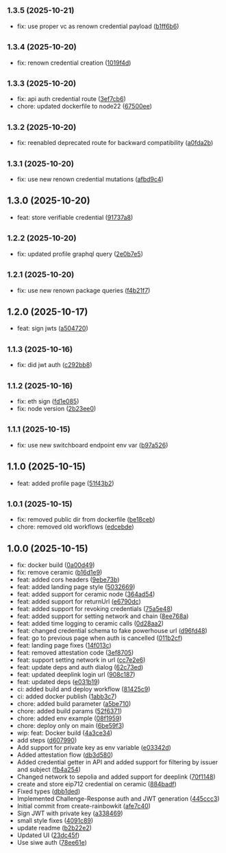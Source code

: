 ## <small>1.3.5 (2025-10-21)</small>

* fix: use proper vc as renown credential payload ([b1ff6b6](https://github.com/powerhouse-inc/renown/commit/b1ff6b6))

## <small>1.3.4 (2025-10-20)</small>

* fix: renown credential creation ([1019f4d](https://github.com/powerhouse-inc/renown/commit/1019f4d))

## <small>1.3.3 (2025-10-20)</small>

* fix: api auth credential route ([3ef7cb6](https://github.com/powerhouse-inc/renown/commit/3ef7cb6))
* chore: updated dockerfile to node22 ([67500ee](https://github.com/powerhouse-inc/renown/commit/67500ee))

## <small>1.3.2 (2025-10-20)</small>

* fix: reenabled deprecated route for backward compatibility ([a0fda2b](https://github.com/powerhouse-inc/renown/commit/a0fda2b))

## <small>1.3.1 (2025-10-20)</small>

* fix: use new renown credential mutations ([afbd9c4](https://github.com/powerhouse-inc/renown/commit/afbd9c4))

## 1.3.0 (2025-10-20)

* feat: store verifiable credential ([91737a8](https://github.com/powerhouse-inc/renown/commit/91737a8))

## <small>1.2.2 (2025-10-20)</small>

* fix: updated profile graphql query ([2e0b7e5](https://github.com/powerhouse-inc/renown/commit/2e0b7e5))

## <small>1.2.1 (2025-10-20)</small>

* fix: use new renown package queries ([f4b21f7](https://github.com/powerhouse-inc/renown/commit/f4b21f7))

## 1.2.0 (2025-10-17)

* feat: sign jwts ([a504720](https://github.com/powerhouse-inc/renown/commit/a504720))

## <small>1.1.3 (2025-10-16)</small>

* fix: did jwt auth ([c292bb8](https://github.com/powerhouse-inc/renown/commit/c292bb8))

## <small>1.1.2 (2025-10-16)</small>

* fix: eth sign ([fd1e085](https://github.com/powerhouse-inc/renown/commit/fd1e085))
* fix: node version ([2b23ee0](https://github.com/powerhouse-inc/renown/commit/2b23ee0))

## <small>1.1.1 (2025-10-15)</small>

* fix: use new switchboard endpoint env var ([b97a526](https://github.com/powerhouse-inc/renown/commit/b97a526))

## 1.1.0 (2025-10-15)

* feat: added profile page ([51f43b2](https://github.com/powerhouse-inc/renown/commit/51f43b2))

## <small>1.0.1 (2025-10-15)</small>

* fix: removed public dir from dockerfile ([be18ceb](https://github.com/powerhouse-inc/renown/commit/be18ceb))
* chore: removed old workflows ([edcebde](https://github.com/powerhouse-inc/renown/commit/edcebde))

## 1.0.0 (2025-10-15)

* fix: docker build ([0a00d49](https://github.com/powerhouse-inc/renown/commit/0a00d49))
* fix: remove ceramic ([b16d1e9](https://github.com/powerhouse-inc/renown/commit/b16d1e9))
* feat: added cors headers ([9ebe73b](https://github.com/powerhouse-inc/renown/commit/9ebe73b))
* feat: added landing page style ([5032669](https://github.com/powerhouse-inc/renown/commit/5032669))
* feat: added support for ceramic node ([364ad54](https://github.com/powerhouse-inc/renown/commit/364ad54))
* feat: added support for returnUrl ([e6790dc](https://github.com/powerhouse-inc/renown/commit/e6790dc))
* feat: added support for revoking credentials ([75a5e48](https://github.com/powerhouse-inc/renown/commit/75a5e48))
* feat: added support for setting network and chain ([8ee768a](https://github.com/powerhouse-inc/renown/commit/8ee768a))
* feat: added time logging to ceramic calls ([0d28aa2](https://github.com/powerhouse-inc/renown/commit/0d28aa2))
* feat: changed credential schema to fake powerhouse url ([d96fd48](https://github.com/powerhouse-inc/renown/commit/d96fd48))
* feat: go to previous page when auth is cancelled ([011b2cf](https://github.com/powerhouse-inc/renown/commit/011b2cf))
* feat: landing page fixes ([14f013c](https://github.com/powerhouse-inc/renown/commit/14f013c))
* feat: removed attestation code ([3ef8705](https://github.com/powerhouse-inc/renown/commit/3ef8705))
* feat: support setting network in url ([cc7e2e6](https://github.com/powerhouse-inc/renown/commit/cc7e2e6))
* feat: update deps and auth dialog ([62c73ed](https://github.com/powerhouse-inc/renown/commit/62c73ed))
* feat: updated deeplink login url ([908c187](https://github.com/powerhouse-inc/renown/commit/908c187))
* feat: updated deps ([e031b19](https://github.com/powerhouse-inc/renown/commit/e031b19))
* ci: added build and deploy workflow ([81425c9](https://github.com/powerhouse-inc/renown/commit/81425c9))
* ci: added docker publish ([1abb3c7](https://github.com/powerhouse-inc/renown/commit/1abb3c7))
* chore: added build parameter ([a5be710](https://github.com/powerhouse-inc/renown/commit/a5be710))
* chore: added build params ([52f6371](https://github.com/powerhouse-inc/renown/commit/52f6371))
* chore: added env example ([08f1959](https://github.com/powerhouse-inc/renown/commit/08f1959))
* chore: deploy only on main ([6be59f3](https://github.com/powerhouse-inc/renown/commit/6be59f3))
* wip: feat: Docker build ([4a3ce34](https://github.com/powerhouse-inc/renown/commit/4a3ce34))
* add steps ([d607990](https://github.com/powerhouse-inc/renown/commit/d607990))
* Add support for private key as env variable ([e03342d](https://github.com/powerhouse-inc/renown/commit/e03342d))
* Added attestation flow ([db3d580](https://github.com/powerhouse-inc/renown/commit/db3d580))
* Added credential getter in API and added support for filtering by issuer and subject ([fb4a254](https://github.com/powerhouse-inc/renown/commit/fb4a254))
* Changed network to sepolia and added support for deeplink ([70f1148](https://github.com/powerhouse-inc/renown/commit/70f1148))
* create and store eip712 credential on ceramic ([884badf](https://github.com/powerhouse-inc/renown/commit/884badf))
* Fixed types ([dbb1ded](https://github.com/powerhouse-inc/renown/commit/dbb1ded))
* Implemented Challenge-Response auth and JWT generation ([445ccc3](https://github.com/powerhouse-inc/renown/commit/445ccc3))
* Initial commit from create-rainbowkit ([afe7c40](https://github.com/powerhouse-inc/renown/commit/afe7c40))
* Sign JWT with private key ([a338469](https://github.com/powerhouse-inc/renown/commit/a338469))
* small style fixes ([4091c89](https://github.com/powerhouse-inc/renown/commit/4091c89))
* update readme ([b2b22e2](https://github.com/powerhouse-inc/renown/commit/b2b22e2))
* Updated UI ([23dc45f](https://github.com/powerhouse-inc/renown/commit/23dc45f))
* Use siwe auth ([78ee61e](https://github.com/powerhouse-inc/renown/commit/78ee61e))
